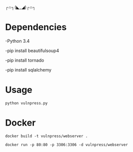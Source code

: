 ┌∩┐(◣_◢)┌∩┐

# Dependencies

-Python 3.4

-pip install beautifulsoup4

-pip install tornado

-pip install sqlalchemy

# Usage
```
python vulnpress.py
```

# Docker
```
docker build -t vulnpress/webserver .
```

```
docker run -p 80:80 -p 3306:3306 -d vulnpress/webserver
```
